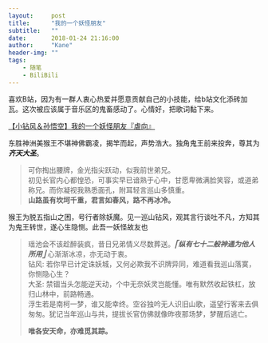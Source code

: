 ```yaml
---
layout:     post
title:      "我的一个妖怪朋友"
subtitle:   ""
date:       2018-01-24 21:16:00
author:     "Kane"
header-img: ""
tags: 
	- 随笔
	- BiliBili
---
```


喜欢B站，因为有一群人衷心热爱并愿意贡献自己的小技能，给b站文化添砖加瓦。这次被应该属于音乐区的鬼畜感动了。心情好，把歌词黏下来。



[【小钻风＆孙悟空】我的一个妖怪朋友『虐向』](https://www.bilibili.com/video/av17056218/?spm_id_from=888.1066.CustomClickArea1.1, "Title")



东胜神洲美猴王不堪神佛霸凌，揭竿而起，声势浩大。独角鬼王前来投奔，尊其为***齐天大圣***。
> 可你掏出腰牌，金光指尖跃动，似我前世弟兄。
> <br/>
> 初见长官内心都惶恐，可事实早已谙熟于心中，甘愿卑微满脸笑容，或道弟称兄。而你凝视我熟悉面孔，附耳轻言巡山多慎重。
> <br/>
> **山路虽有坎坷千重，君言如春风，路不再冰冷。 <br/>**

猴王为脱五指山之困，号行者除妖魔。见一巡山钻风，观其言行谈吐不凡，方知其为鬼王转世，遂心生隐恻。此吾一妖怪故友也
> 瑶池会不该趁醉装疯，昔日兄弟情义尽数葬送。***⎡纵有七十二般神通为他人所用⎦***
> 心渐渐冰凉，亦无动于衷。
> <br/>
> 钻风: 若你早已计定诛妖城，又何必欺我不识牌异同，难道看我巡山落寞，你恻隐心生？ <br/>
> 大圣: 禁锢当头怎能逆天动，个中无奈妖灵岂能懂。唯有默然收起铁杠，放归山林中，前路畅通。
> <br/>
> 浮生若是南柯一梦，谁又能幸终。空谷独吟无人识旧山歌，遥望行客来去俱匆匆。犹记当年巡山与共，提拔长官仿佛就像昨夜那场梦，梦醒后逃亡。
> <br/>
> 
> **唯各安天命，亦难觅其踪。**
 




